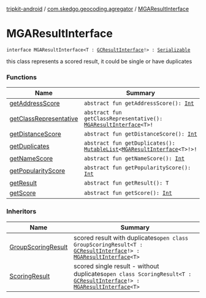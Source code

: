 [tripkit-android](../../index.md) / [com.skedgo.geocoding.agregator](../index.md) / [MGAResultInterface](./index.md)

# MGAResultInterface

`interface MGAResultInterface<T : `[`GCResultInterface`](../-g-c-result-interface/index.md)`!> : `[`Serializable`](https://docs.oracle.com/javase/7/docs/api/java/io/Serializable.html)

this class represents a scored result, it could be single or have duplicates

### Functions

| Name | Summary |
|---|---|
| [getAddressScore](get-address-score.md) | `abstract fun getAddressScore(): `[`Int`](https://kotlinlang.org/api/latest/jvm/stdlib/kotlin/-int/index.html) |
| [getClassRepresentative](get-class-representative.md) | `abstract fun getClassRepresentative(): `[`MGAResultInterface`](./index.md)`<T>!` |
| [getDistanceScore](get-distance-score.md) | `abstract fun getDistanceScore(): `[`Int`](https://kotlinlang.org/api/latest/jvm/stdlib/kotlin/-int/index.html) |
| [getDuplicates](get-duplicates.md) | `abstract fun getDuplicates(): `[`MutableList`](https://kotlinlang.org/api/latest/jvm/stdlib/kotlin.collections/-mutable-list/index.html)`<`[`MGAResultInterface`](./index.md)`<T>!>!` |
| [getNameScore](get-name-score.md) | `abstract fun getNameScore(): `[`Int`](https://kotlinlang.org/api/latest/jvm/stdlib/kotlin/-int/index.html) |
| [getPopularityScore](get-popularity-score.md) | `abstract fun getPopularityScore(): `[`Int`](https://kotlinlang.org/api/latest/jvm/stdlib/kotlin/-int/index.html) |
| [getResult](get-result.md) | `abstract fun getResult(): T` |
| [getScore](get-score.md) | `abstract fun getScore(): `[`Int`](https://kotlinlang.org/api/latest/jvm/stdlib/kotlin/-int/index.html) |

### Inheritors

| Name | Summary |
|---|---|
| [GroupScoringResult](../../com.skedgo.geocoding/-group-scoring-result/index.md) | scored result with duplicates`open class GroupScoringResult<T : `[`GCResultInterface`](../-g-c-result-interface/index.md)`!> : `[`MGAResultInterface`](./index.md)`<T>` |
| [ScoringResult](../../com.skedgo.geocoding/-scoring-result/index.md) | scored single result - without duplicates`open class ScoringResult<T : `[`GCResultInterface`](../-g-c-result-interface/index.md)`!> : `[`MGAResultInterface`](./index.md)`<T>` |
